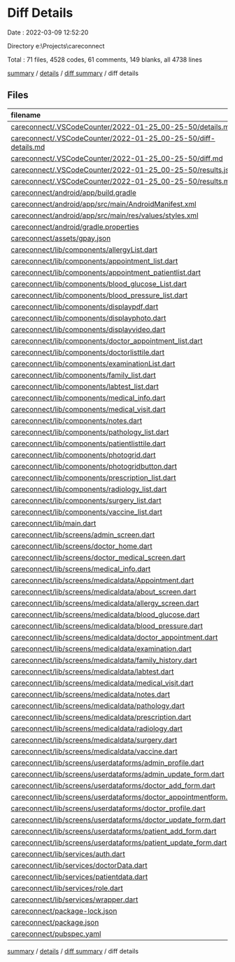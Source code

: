 # Diff Details

Date : 2022-03-09 12:52:20

Directory e:\Projects\careconnect

Total : 71 files,  4528 codes, 61 comments, 149 blanks, all 4738 lines

[summary](results.md) / [details](details.md) / [diff summary](diff.md) / diff details

## Files
| filename | language | code | comment | blank | total |
| :--- | :--- | ---: | ---: | ---: | ---: |
| [careconnect/.VSCodeCounter/2022-01-25_00-25-50/details.md](/careconnect/.VSCodeCounter/2022-01-25_00-25-50/details.md) | Markdown | 86 | 0 | 6 | 92 |
| [careconnect/.VSCodeCounter/2022-01-25_00-25-50/diff-details.md](/careconnect/.VSCodeCounter/2022-01-25_00-25-50/diff-details.md) | Markdown | 9 | 0 | 6 | 15 |
| [careconnect/.VSCodeCounter/2022-01-25_00-25-50/diff.md](/careconnect/.VSCodeCounter/2022-01-25_00-25-50/diff.md) | Markdown | 12 | 0 | 7 | 19 |
| [careconnect/.VSCodeCounter/2022-01-25_00-25-50/results.json](/careconnect/.VSCodeCounter/2022-01-25_00-25-50/results.json) | JSON | 1 | 0 | 0 | 1 |
| [careconnect/.VSCodeCounter/2022-01-25_00-25-50/results.md](/careconnect/.VSCodeCounter/2022-01-25_00-25-50/results.md) | Markdown | 52 | 0 | 7 | 59 |
| [careconnect/android/app/build.gradle](/careconnect/android/app/build.gradle) | Groovy | 8 | 0 | 1 | 9 |
| [careconnect/android/app/src/main/AndroidManifest.xml](/careconnect/android/app/src/main/AndroidManifest.xml) | XML | -2 | 4 | 1 | 3 |
| [careconnect/android/app/src/main/res/values/styles.xml](/careconnect/android/app/src/main/res/values/styles.xml) | XML | 0 | 2 | 1 | 3 |
| [careconnect/android/gradle.properties](/careconnect/android/gradle.properties) | Properties | -1 | 1 | 0 | 0 |
| [careconnect/assets/gpay.json](/careconnect/assets/gpay.json) | JSON | 37 | 0 | 0 | 37 |
| [careconnect/lib/components/allergyList.dart](/careconnect/lib/components/allergyList.dart) | Dart | 14 | 0 | 0 | 14 |
| [careconnect/lib/components/appointment_list.dart](/careconnect/lib/components/appointment_list.dart) | Dart | 124 | 0 | 2 | 126 |
| [careconnect/lib/components/appointment_patientlist.dart](/careconnect/lib/components/appointment_patientlist.dart) | Dart | 302 | 3 | 6 | 311 |
| [careconnect/lib/components/blood_glucose_List.dart](/careconnect/lib/components/blood_glucose_List.dart) | Dart | 20 | 1 | 0 | 21 |
| [careconnect/lib/components/blood_pressure_list.dart](/careconnect/lib/components/blood_pressure_list.dart) | Dart | 23 | 0 | 2 | 25 |
| [careconnect/lib/components/displaypdf.dart](/careconnect/lib/components/displaypdf.dart) | Dart | 62 | 0 | 6 | 68 |
| [careconnect/lib/components/displayphoto.dart](/careconnect/lib/components/displayphoto.dart) | Dart | 39 | 1 | 3 | 43 |
| [careconnect/lib/components/displayvideo.dart](/careconnect/lib/components/displayvideo.dart) | Dart | 66 | 0 | 8 | 74 |
| [careconnect/lib/components/doctor_appointment_list.dart](/careconnect/lib/components/doctor_appointment_list.dart) | Dart | 64 | 7 | 5 | 76 |
| [careconnect/lib/components/doctorlisttile.dart](/careconnect/lib/components/doctorlisttile.dart) | Dart | 57 | 5 | 5 | 67 |
| [careconnect/lib/components/examinationList.dart](/careconnect/lib/components/examinationList.dart) | Dart | 67 | 0 | 0 | 67 |
| [careconnect/lib/components/family_list.dart](/careconnect/lib/components/family_list.dart) | Dart | 21 | 0 | 1 | 22 |
| [careconnect/lib/components/labtest_list.dart](/careconnect/lib/components/labtest_list.dart) | Dart | 60 | 0 | 0 | 60 |
| [careconnect/lib/components/medical_info.dart](/careconnect/lib/components/medical_info.dart) | Dart | 113 | 0 | 7 | 120 |
| [careconnect/lib/components/medical_visit.dart](/careconnect/lib/components/medical_visit.dart) | Dart | 28 | 0 | 0 | 28 |
| [careconnect/lib/components/notes.dart](/careconnect/lib/components/notes.dart) | Dart | 71 | 0 | 1 | 72 |
| [careconnect/lib/components/pathology_list.dart](/careconnect/lib/components/pathology_list.dart) | Dart | 73 | 0 | 1 | 74 |
| [careconnect/lib/components/patientlisttile.dart](/careconnect/lib/components/patientlisttile.dart) | Dart | 62 | 7 | 6 | 75 |
| [careconnect/lib/components/photogrid.dart](/careconnect/lib/components/photogrid.dart) | Dart | 232 | 1 | 7 | 240 |
| [careconnect/lib/components/photogridbutton.dart](/careconnect/lib/components/photogridbutton.dart) | Dart | 84 | 7 | 5 | 96 |
| [careconnect/lib/components/prescription_list.dart](/careconnect/lib/components/prescription_list.dart) | Dart | 89 | 0 | -2 | 87 |
| [careconnect/lib/components/radiology_list.dart](/careconnect/lib/components/radiology_list.dart) | Dart | 74 | 0 | 1 | 75 |
| [careconnect/lib/components/surgery_list.dart](/careconnect/lib/components/surgery_list.dart) | Dart | 80 | 1 | 0 | 81 |
| [careconnect/lib/components/vaccine_list.dart](/careconnect/lib/components/vaccine_list.dart) | Dart | 24 | 0 | 0 | 24 |
| [careconnect/lib/main.dart](/careconnect/lib/main.dart) | Dart | 63 | 13 | 8 | 84 |
| [careconnect/lib/screens/admin_screen.dart](/careconnect/lib/screens/admin_screen.dart) | Dart | -36 | 0 | -1 | -37 |
| [careconnect/lib/screens/doctor_home.dart](/careconnect/lib/screens/doctor_home.dart) | Dart | 0 | 0 | -1 | -1 |
| [careconnect/lib/screens/doctor_medical_screen.dart](/careconnect/lib/screens/doctor_medical_screen.dart) | Dart | 45 | 1 | 5 | 51 |
| [careconnect/lib/screens/medical_info.dart](/careconnect/lib/screens/medical_info.dart) | Dart | -113 | 0 | -7 | -120 |
| [careconnect/lib/screens/medicaldata/Appointment.dart](/careconnect/lib/screens/medicaldata/Appointment.dart) | Dart | 38 | 2 | -2 | 38 |
| [careconnect/lib/screens/medicaldata/about_screen.dart](/careconnect/lib/screens/medicaldata/about_screen.dart) | Dart | -4 | 0 | 0 | -4 |
| [careconnect/lib/screens/medicaldata/allergy_screen.dart](/careconnect/lib/screens/medicaldata/allergy_screen.dart) | Dart | -9 | 0 | -1 | -10 |
| [careconnect/lib/screens/medicaldata/blood_glucose.dart](/careconnect/lib/screens/medicaldata/blood_glucose.dart) | Dart | -1 | 0 | 0 | -1 |
| [careconnect/lib/screens/medicaldata/blood_pressure.dart](/careconnect/lib/screens/medicaldata/blood_pressure.dart) | Dart | 14 | 0 | 0 | 14 |
| [careconnect/lib/screens/medicaldata/doctor_appointment.dart](/careconnect/lib/screens/medicaldata/doctor_appointment.dart) | Dart | 85 | 1 | 6 | 92 |
| [careconnect/lib/screens/medicaldata/examination.dart](/careconnect/lib/screens/medicaldata/examination.dart) | Dart | 177 | -17 | 2 | 162 |
| [careconnect/lib/screens/medicaldata/family_history.dart](/careconnect/lib/screens/medicaldata/family_history.dart) | Dart | 8 | 0 | 0 | 8 |
| [careconnect/lib/screens/medicaldata/labtest.dart](/careconnect/lib/screens/medicaldata/labtest.dart) | Dart | 153 | 0 | 0 | 153 |
| [careconnect/lib/screens/medicaldata/medical_visit.dart](/careconnect/lib/screens/medicaldata/medical_visit.dart) | Dart | 23 | 0 | 0 | 23 |
| [careconnect/lib/screens/medicaldata/notes.dart](/careconnect/lib/screens/medicaldata/notes.dart) | Dart | 110 | 0 | 1 | 111 |
| [careconnect/lib/screens/medicaldata/pathology.dart](/careconnect/lib/screens/medicaldata/pathology.dart) | Dart | 144 | 2 | 0 | 146 |
| [careconnect/lib/screens/medicaldata/prescription.dart](/careconnect/lib/screens/medicaldata/prescription.dart) | Dart | 288 | 1 | 3 | 292 |
| [careconnect/lib/screens/medicaldata/radiology.dart](/careconnect/lib/screens/medicaldata/radiology.dart) | Dart | 155 | 1 | 0 | 156 |
| [careconnect/lib/screens/medicaldata/surgery.dart](/careconnect/lib/screens/medicaldata/surgery.dart) | Dart | 151 | 1 | 1 | 153 |
| [careconnect/lib/screens/medicaldata/vaccine.dart](/careconnect/lib/screens/medicaldata/vaccine.dart) | Dart | 43 | 0 | 0 | 43 |
| [careconnect/lib/screens/userdataforms/admin_profile.dart](/careconnect/lib/screens/userdataforms/admin_profile.dart) | Dart | -3 | 0 | 0 | -3 |
| [careconnect/lib/screens/userdataforms/admin_update_form.dart](/careconnect/lib/screens/userdataforms/admin_update_form.dart) | Dart | 3 | 0 | 0 | 3 |
| [careconnect/lib/screens/userdataforms/doctor_add_form.dart](/careconnect/lib/screens/userdataforms/doctor_add_form.dart) | Dart | 97 | 2 | 0 | 99 |
| [careconnect/lib/screens/userdataforms/doctor_appointmentform.dart](/careconnect/lib/screens/userdataforms/doctor_appointmentform.dart) | Dart | 269 | 1 | 12 | 282 |
| [careconnect/lib/screens/userdataforms/doctor_profile.dart](/careconnect/lib/screens/userdataforms/doctor_profile.dart) | Dart | 3 | 0 | 0 | 3 |
| [careconnect/lib/screens/userdataforms/doctor_update_form.dart](/careconnect/lib/screens/userdataforms/doctor_update_form.dart) | Dart | 120 | 0 | 2 | 122 |
| [careconnect/lib/screens/userdataforms/patient_add_form.dart](/careconnect/lib/screens/userdataforms/patient_add_form.dart) | Dart | 4 | 0 | -1 | 3 |
| [careconnect/lib/screens/userdataforms/patient_update_form.dart](/careconnect/lib/screens/userdataforms/patient_update_form.dart) | Dart | 13 | 0 | -1 | 12 |
| [careconnect/lib/services/auth.dart](/careconnect/lib/services/auth.dart) | Dart | -4 | 0 | 0 | -4 |
| [careconnect/lib/services/doctorData.dart](/careconnect/lib/services/doctorData.dart) | Dart | 178 | 7 | 12 | 197 |
| [careconnect/lib/services/patientdata.dart](/careconnect/lib/services/patientdata.dart) | Dart | 178 | 3 | 9 | 190 |
| [careconnect/lib/services/role.dart](/careconnect/lib/services/role.dart) | Dart | 2 | 0 | 1 | 3 |
| [careconnect/lib/services/wrapper.dart](/careconnect/lib/services/wrapper.dart) | Dart | 9 | 1 | 2 | 12 |
| [careconnect/package-lock.json](/careconnect/package-lock.json) | JSON | 260 | 0 | 1 | 261 |
| [careconnect/package.json](/careconnect/package.json) | JSON | 5 | 0 | 1 | 6 |
| [careconnect/pubspec.yaml](/careconnect/pubspec.yaml) | YAML | 9 | 2 | 4 | 15 |

[summary](results.md) / [details](details.md) / [diff summary](diff.md) / diff details